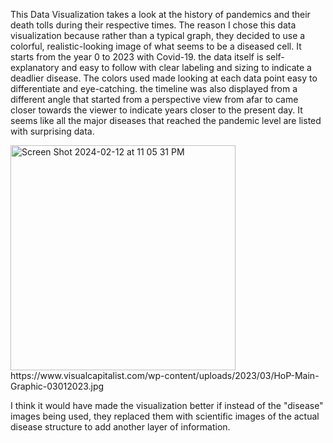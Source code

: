 This Data Visualization takes a look at the history of pandemics and their death tolls during their respective times. The reason I chose this data visualization because rather than a typical graph, they decided to use a colorful, realistic-looking image of what seems to be a diseased cell. It starts from the year 0 to 2023 with Covid-19. the data itself is self-explanatory and easy to follow with clear labeling and sizing to indicate a deadlier disease. The colors used made looking at each data point easy to differentiate and eye-catching. the timeline was also displayed from a different angle that started from a perspective view from afar to came closer towards the viewer to indicate years closer to the present day. It seems like all the major diseases that reached the pandemic level are listed with surprising data.

<img width="360" alt="Screen Shot 2024-02-12 at 11 05 31 PM" src="https://github.com/asosa117/reflections/assets/143228727/06b5ea86-6b41-47e0-ad0d-3227b2a3db95">
https://www.visualcapitalist.com/wp-content/uploads/2023/03/HoP-Main-Graphic-03012023.jpg

I think it would have made the visualization better if instead of the "disease" images being used, they replaced them with scientific images of the actual disease structure to add another layer of information.
